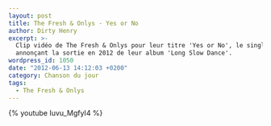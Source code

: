 ```yaml
---
layout: post
title: The Fresh & Onlys - Yes or No
author: Dirty Henry
excerpt: >-
  Clip vidéo de The Fresh & Onlys pour leur titre 'Yes or No', le single
  annonçant la sortie en 2012 de leur album 'Long Slow Dance'.
wordpress_id: 1050
date: "2012-06-13 14:12:03 +0200"
category: Chanson du jour
tags:
  - The Fresh & Onlys
---
```


{% youtube Iuvu_MgfyI4 %}
